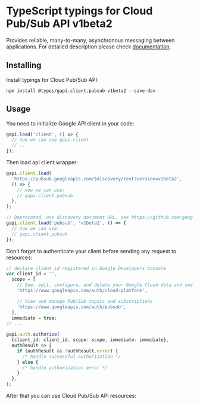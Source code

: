 # TypeScript typings for Cloud Pub/Sub API v1beta2

Provides reliable, many-to-many, asynchronous messaging between applications.
For detailed description please check [documentation](https://cloud.google.com/pubsub/docs).

## Installing

Install typings for Cloud Pub/Sub API:

```
npm install @types/gapi.client.pubsub-v1beta2 --save-dev
```

## Usage

You need to initialize Google API client in your code:

```typescript
gapi.load('client', () => {
  // now we can use gapi.client
  // ...
});
```

Then load api client wrapper:

```typescript
gapi.client.load(
  'https://pubsub.googleapis.com/$discovery/rest?version=v1beta2',
  () => {
    // now we can use:
    // gapi.client.pubsub
  },
);
```

```typescript
// Deprecated, use discovery document URL, see https://github.com/google/google-api-javascript-client/blob/master/docs/reference.md#----gapiclientloadname----version----callback--
gapi.client.load('pubsub', 'v1beta2', () => {
  // now we can use:
  // gapi.client.pubsub
});
```

Don't forget to authenticate your client before sending any request to resources:

```typescript
// declare client_id registered in Google Developers Console
var client_id = '',
  scope = [
    // See, edit, configure, and delete your Google Cloud data and see the email address for your Google Account.
    'https://www.googleapis.com/auth/cloud-platform',

    // View and manage Pub/Sub topics and subscriptions
    'https://www.googleapis.com/auth/pubsub',
  ],
  immediate = true;
// ...

gapi.auth.authorize(
  {client_id: client_id, scope: scope, immediate: immediate},
  authResult => {
    if (authResult && !authResult.error) {
      /* handle successful authorization */
    } else {
      /* handle authorization error */
    }
  },
);
```

After that you can use Cloud Pub/Sub API resources: <!-- TODO: make this work for multiple namespaces -->

```typescript

```
